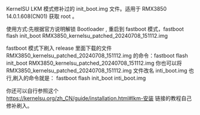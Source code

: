 KernelSU LKM 模式修补过的 init_boot.img 文件。适用于 RMX3850 14.0.1.608(CN01) 获取 root 。

使用方式:先根据官方说明解锁 Bootloader , 重启到 fastboot 模式，fastboot flash init_boot RMX3850_kernelsu_patched_20240708_151112.img

fastboot 模式下刷入 release 里面下载的文件 RMX3850_kernelsu_patched_20240708_151112.img 的命令：fastboot flash init_boot RMX3850_kernelsu_patched_20240708_151112.img 
你也可以将 RMX3850_kernelsu_patched_20240708_151112.img 文件改名 inti_boot.img 也行,刷入的命令就是： fastboot flash init_boot inti_boot.img

你还可以自行参照这个 https://kernelsu.org/zh_CN/guide/installation.html#lkm-安装 链接的教程自己修补刷入。
